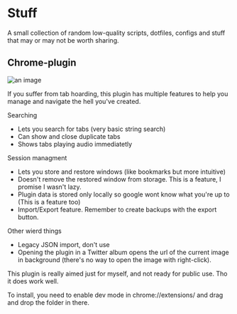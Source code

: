 # Stuff
A small collection of random low-quality scripts, dotfiles, configs and stuff that may or may not be worth sharing. 

## Chrome-plugin
![an image](https://kosshi.net/u/efqhh.png)

If you suffer from tab hoarding, this plugin has multiple features to help you manage and navigate the hell you've created.

Searching
- Lets you search for tabs (very basic string search)
- Can show and close duplicate tabs
- Shows tabs playing audio immediatetly

Session managment
- Lets you store and restore windows (like bookmarks but more intuitive)
- Doesn't remove the restored window from storage. This is a feature, I promise I wasn't lazy.
- Plugin data is stored only locally so google wont know what you're up to (This is a feature too)
- Import/Export feature. Remember to create backups with the export button.

Other wierd things
- Legacy JSON import, don't use
- Opening the plugin in a Twitter album opens the url of the current image in background (there's no way to open the image with right-click).

This plugin is really aimed just for myself, and not ready for public use. Tho it does work well.

To install, you need to enable dev mode in chrome://extensions/ and drag and drop the folder in there.

